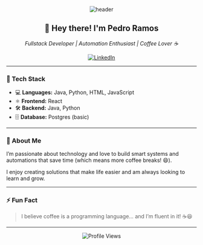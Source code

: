 <!-- Banner principal -->
<p align="center">
  <img src="https://capsule-render.vercel.app/api?type=waving&color=gradient&height=200&section=header&text=Pedro%20Ramos&fontSize=40&animation=fadeIn&fontAlignY=35" alt="header"/>
</p>

<!-- Sobre mim -->
<h2 align="center">👋 Hey there! I'm Pedro Ramos</h2>

<p align="center">
  <em>Fullstack Developer | Automation Enthusiast | Coffee Lover ☕</em>
</p>

<p align="center">
  <a href="https://www.linkedin.com/in/pedro-ramos-2993a4313/">
    <img src="https://img.shields.io/badge/-LinkedIn-blue?style=flat-square&logo=linkedin&logoColor=white" alt="LinkedIn" />
  </a>
</p>

---

### 🧰 Tech Stack

- 💻 **Languages:** Java, Python, HTML, JavaScript  
- ⚛️ **Frontend:** React  
- 🛠️ **Backend:** Java, Python  
- 🗄️ **Database:** Postgres (basic)

---

### 🎯 About Me

I’m passionate about technology and love to build smart systems and automations that save time (which means more coffee breaks! 😄).

I enjoy creating solutions that make life easier and am always looking to learn and grow.  

---

### ⚡ Fun Fact
> I believe coffee is a programming language… and I’m fluent in it! ☕😆

---


<p align="center">
  <img src="https://komarev.com/ghpvc/?username=pm-ramos&style=flat-square&color=blue" alt="Profile Views" />
</p>
